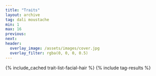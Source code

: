 ```yaml
---
title: "Traits"
layout: archive
tag: dali moustache
min: 1
max: 16
previous:
next:
header:
  overlay_image: /assets/images/cover.jpg
  overlay_filter: rgba(0, 0, 0, 0.5)
---
```

{% include_cached trait-list-facial-hair %}
{% include tag-results %}
